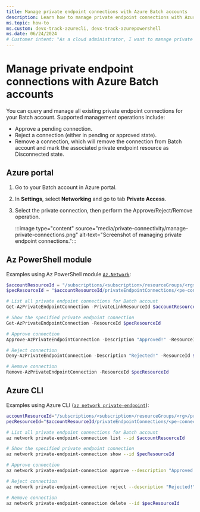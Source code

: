 ```yaml
---
title: Manage private endpoint connections with Azure Batch accounts
description: Learn how to manage private endpoint connections with Azure Batch accounts, including list, approve, reject and remove.
ms.topic: how-to
ms.custom: devx-track-azurecli, devx-track-azurepowershell
ms.date: 06/24/2024
# Customer intent: "As a cloud administrator, I want to manage private endpoint connections for my Batch account, so that I can ensure secure and appropriate access to resources."
---
```


# Manage private endpoint connections with Azure Batch accounts

You can query and manage all existing private endpoint connections for your Batch account. Supported management operations include:

- Approve a pending connection.
- Reject a connection (either in pending or approved state).
- Remove a connection, which will remove the connection from Batch account and mark the associated private endpoint resource as Disconnected state.

## Azure portal

1. Go to your Batch account in Azure portal.
1. In **Settings**, select **Networking** and go to tab **Private Access**.
1. Select the private connection, then perform the Approve/Reject/Remove operation.

   :::image type="content" source="media/private-connectivity/manage-private-connections.png" alt-text="Screenshot of managing private endpoint connections.":::

## Az PowerShell module

Examples using Az PowerShell module [`Az.Network`](/powershell/module/az.network#networking):

```PowerShell
$accountResourceId = "/subscriptions/<subscription>/resourceGroups/<rg>/providers/Microsoft.Batch/batchAccounts/<account>"
$pecResourceId = "$accountResourceId/privateEndpointConnections/<pe-connection-name>"

# List all private endpoint connections for Batch account
Get-AzPrivateEndpointConnection -PrivateLinkResourceId $accountResourceId

# Show the specified private endpoint connection
Get-AzPrivateEndpointConnection -ResourceId $pecResourceId

# Approve connection
Approve-AzPrivateEndpointConnection -Description "Approved!" -ResourceId $pecResourceId

# Reject connection
Deny-AzPrivateEndpointConnection -Description "Rejected!" -ResourceId $pecResourceId

# Remove connection
Remove-AzPrivateEndpointConnection -ResourceId $pecResourceId
```

## Azure CLI

Examples using Azure CLI ([`az network private-endpoint`](/cli/azure/network/private-endpoint)):

```sh
accountResourceId="/subscriptions/<subscription>/resourceGroups/<rg>/providers/Microsoft.Batch/batchAccounts/<account>"
pecResourceId="$accountResourceId/privateEndpointConnections/<pe-connection-name>"

# List all private endpoint connections for Batch account
az network private-endpoint-connection list --id $accountResourceId

# Show the specified private endpoint connection
az network private-endpoint-connection show --id $pecResourceId

# Approve connection
az network private-endpoint-connection approve --description "Approved!" --id $pecResourceId

# Reject connection
az network private-endpoint-connection reject --description "Rejected!" --id $pecResourceId

# Remove connection
az network private-endpoint-connection delete --id $pecResourceId
```
